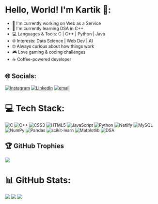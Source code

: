 # Hello, World! I'm Kartik 👋:
- 🔭 I'm currently working on Web as a Service<br>
- 🌱 I'm currently learning DSA in C++<br>
- 💻 Languages & Tools: C | C++ | Python | Java<br>
- 🌐 Interests: Data Science | Web Dev | AI<br>
- 🤓 Always curious about how things work<br>
- 🎮 Love gaming & coding challenges<br>
- ☕ Coffee-powered developer<br>

 ## 🌐 Socials:
[![Instagram](https://img.shields.io/badge/Instagram-%23E4405F.svg?logo=Instagram&logoColor=white)](https://www.instagram.com/kartik_rastogi_18/) [![LinkedIn](https://img.shields.io/badge/LinkedIn-%230077B5.svg?logo=linkedin&logoColor=white)](https://www.linkedin.com/in/kartik-rastogi-113236325/) [![email](https://img.shields.io/badge/Email-D14836?logo=gmail&logoColor=white)](mailto:kartikrastogi4544@gmail.com) 

# 💻 Tech Stack:
![C](https://img.shields.io/badge/c-%2300599C.svg?style=flat&logo=c&logoColor=white) ![C++](https://img.shields.io/badge/c++-%2300599C.svg?style=flat&logo=c%2B%2B&logoColor=white) ![CSS3](https://img.shields.io/badge/css3-%231572B6.svg?style=flat&logo=css3&logoColor=white) ![HTML5](https://img.shields.io/badge/html5-%23E34F26.svg?style=flat&logo=html5&logoColor=white) ![JavaScript](https://img.shields.io/badge/javascript-%23323330.svg?style=flat&logo=javascript&logoColor=%23F7DF1E) ![Python](https://img.shields.io/badge/python-3670A0?style=flat&logo=python&logoColor=ffdd54) ![Netlify](https://img.shields.io/badge/netlify-%23000000.svg?style=flat&logo=netlify&logoColor=#00C7B7) ![MySQL](https://img.shields.io/badge/mysql-4479A1.svg?style=flat&logo=mysql&logoColor=white) ![NumPy](https://img.shields.io/badge/numpy-%23013243.svg?style=flat&logo=numpy&logoColor=white) ![Pandas](https://img.shields.io/badge/pandas-%23150458.svg?style=flat&logo=pandas&logoColor=white) ![scikit-learn](https://img.shields.io/badge/scikit--learn-%23F7931E.svg?style=flat&logo=scikit-learn&logoColor=white) ![Matplotlib](https://img.shields.io/badge/Matplotlib-%23ffffff.svg?style=flat&logo=Matplotlib&logoColor=black)
 ![DSA](https://img.shields.io/badge/DSA-%2300599C.svg?style=flat&logo=c%2B%2B&logoColor=white)
## 🏆 GitHub Trophies
![](https://github-profile-trophy.vercel.app/?username=kartikrastogi18&theme=onedark&no-frame=true&no-bg=true&margin-w=4)<br>
# 📊 GitHub Stats:
![](https://github-readme-stats.vercel.app/api?username=kartikrastogi18&theme=one_dark_pro&hide_border=true&include_all_commits=true&count_private=true)
![](https://github-readme-stats.vercel.app/api/top-langs/?username=kartikrastogi18&theme=one_dark_pro&hide_border=true&include_all_commits=true&count_private=true&layout=compact)
![](https://nirzak-streak-stats.vercel.app/?user=kartikrastogi18&theme=one_dark_pro&hide_border=true)<br/>




<!--
**kartikrastogi18/kartikrastogi18** is a ✨ _special_ ✨ repository because its `README.md` (this file) appears on your GitHub profile.

Here are some ideas to get you started:

- 🔭 I’m currently working on ...
- 🌱 I’m currently learning ...
- 👯 I’m looking to collaborate on ...
- 🤔 I’m looking for help with ...
- 💬 Ask me about ...
- 📫 How to reach me: ...
- 😄 Pronouns: ...
- ⚡ Fun fact: ...
-->
